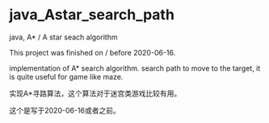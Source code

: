 # java_Astar_search_path
java, A* / A star seach algorithm

This project was finished on / before 2020-06-16.

implementation of A* search algorithm.
search path to move to the target, it is quite useful for game like maze.

实现A*寻路算法，这个算法对于迷宫类游戏比较有用。

这个是写于2020-06-16或者之前。
